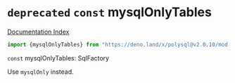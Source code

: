 # `deprecated` `const` mysqlOnlyTables

[Documentation Index](../README.md)

```ts
import {mysqlOnlyTables} from "https://deno.land/x/polysql@v2.0.10/mod.ts"
```

`const` mysqlOnlyTables: SqlFactory

Use `mysqlOnly` instead.

